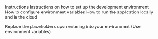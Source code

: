 Instructions
Instructions on how to set up the development environment
How to configure environment variables
How to run the application locally and in the cloud

Replace the placeholders upon entering into your environment (Use environment variables)
